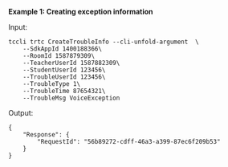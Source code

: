 **Example 1: Creating exception information**



Input: 

```
tccli trtc CreateTroubleInfo --cli-unfold-argument  \
    --SdkAppId 1400188366\
    --RoomId 1587879309\
    --TeacherUserId 1587882309\
    --StudentUserId 123456\
    --TroubleUserId 123456\
    --TroubleType 1\
    --TroubleTime 87654321\
    --TroubleMsg VoiceException
```

Output: 
```
{
    "Response": {
        "RequestId": "56b89272-cdff-46a3-a399-87ec6f209b53"
    }
}
```

